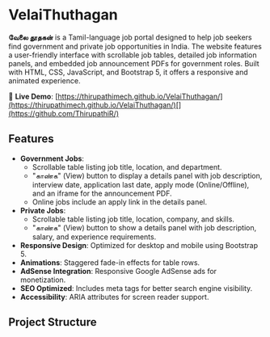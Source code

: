 # VelaiThuthagan

**வேலை தூதகன்** is a Tamil-language job portal designed to help job seekers find government and private job opportunities in India. The website features a user-friendly interface with scrollable job tables, detailed job information panels, and embedded job announcement PDFs for government roles. Built with HTML, CSS, JavaScript, and Bootstrap 5, it offers a responsive and animated experience.

🔗 **Live Demo**: [https://thirupathimech.github.io/VelaiThuthagan/](https://thirupathimech.github.io/VelaiThuthagan/)[](https://github.com/ThirupathiR/)

## Features

- **Government Jobs**:
  - Scrollable table listing job title, location, and department.
  - "காண்க" (View) button to display a details panel with job description, interview date, application last date, apply mode (Online/Offline), and an iframe for the announcement PDF.
  - Online jobs include an apply link in the details panel.
- **Private Jobs**:
  - Scrollable table listing job title, location, company, and skills.
  - "காண்க" (View) button to show a details panel with job description, salary, and experience requirements.
- **Responsive Design**: Optimized for desktop and mobile using Bootstrap 5.
- **Animations**: Staggered fade-in effects for table rows.
- **AdSense Integration**: Responsive Google AdSense ads for monetization.
- **SEO Optimized**: Includes meta tags for better search engine visibility.
- **Accessibility**: ARIA attributes for screen reader support.

## Project Structure
